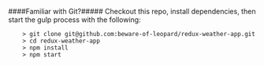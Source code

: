 ####Familiar with Git?#####
Checkout this repo, install dependencies, then start the gulp process with the following:

```
	> git clone git@github.com:beware-of-leopard/redux-weather-app.git
	> cd redux-weather-app
	> npm install
	> npm start
```